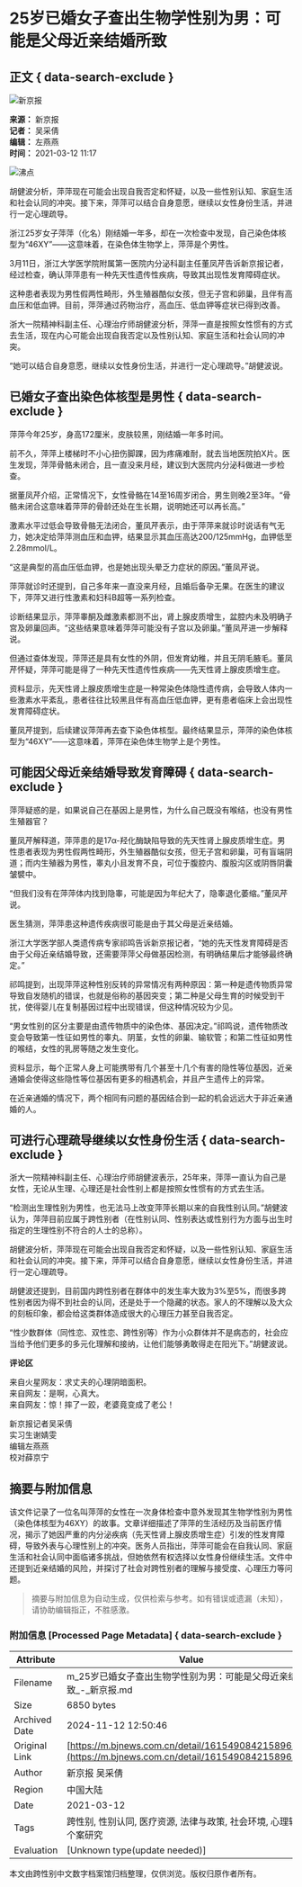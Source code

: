 # 25岁已婚女子查出生物学性别为男：可能是父母近亲结婚所致

## 正文 { data-search-exclude }


![新京报](https://static.bjnews.com.cn/wap/img/top-logo.png)

**来源：** 新京报  
**记者：** 吴采倩  
**编辑：** 左燕燕  
**时间：** 2021-03-12 11:17

![沸点](https://media.bjnews.com.cn/column/2023/09/07/5363876190018940135.jpg)

胡健波分析，萍萍现在可能会出现自我否定和怀疑，以及一些性别认知、家庭生活和社会认同的冲突。接下来，萍萍可以结合自身意愿，继续以女性身份生活，并进行一定心理疏导。

浙江25岁女子萍萍（化名）刚结婚一年多，却在一次检查中发现，自己染色体核型为“46XY”——这意味着，在染色体生物学上，萍萍是个男性。

3月11日，浙江大学医学院附属第一医院内分泌科副主任董凤芹告诉新京报记者，经过检查，确认萍萍患有一种先天性遗传性疾病，导致其出现性发育障碍症状。

这种患者表现为男性假两性畸形，外生殖器酷似女孩，但无子宫和卵巢，且伴有高血压和低血钾。目前，萍萍通过药物治疗，高血压、低血钾等症状已得到改善。

浙大一院精神科副主任、心理治疗师胡健波分析，萍萍一直是按照女性惯有的方式去生活，现在内心可能会出现自我否定以及性别认知、家庭生活和社会认同的冲突。

“她可以结合自身意愿，继续以女性身份生活，并进行一定心理疏导。”胡健波说。

## 已婚女子查出染色体核型是男性 { data-search-exclude }

萍萍今年25岁，身高172厘米，皮肤较黑，刚结婚一年多时间。

前不久，萍萍上楼梯时不小心扭伤脚踝，因为疼痛难耐，就去当地医院拍X片。医生发现，萍萍骨骼未闭合，且一直没来月经，建议到大医院内分泌科做进一步检查。

据董凤芹介绍，正常情况下，女性骨骼在14至16周岁闭合，男生则晚2至3年。“骨骼未闭合这意味着萍萍的骨龄还处在生长期，说明她还可以再长高。”

激素水平过低会导致骨骼无法闭合，董凤芹表示，由于萍萍来就诊时说话有气无力，她决定给萍萍测血压和血钾，结果显示其血压高达200/125mmHg，血钾低至2.28mmol/L。

“这是典型的高血压低血钾，也是她出现头晕乏力症状的原因。”董凤芹说。

萍萍就诊时还提到，自己多年来一直没来月经，且婚后备孕无果。在医生的建议下，萍萍又进行性激素和妇科B超等一系列检查。

诊断结果显示，萍萍睾酮及雌激素都测不出，肾上腺皮质增生，盆腔内未及明确子宫及卵巢回声。“这些结果意味着萍萍可能没有子宫以及卵巢。”董凤芹进一步解释说。

但通过查体发现，萍萍还是具有女性的外阴，但发育幼稚，并且无阴毛腋毛。董凤芹怀疑，萍萍可能是得了一种先天性遗传性疾病——先天性肾上腺皮质增生症。

资料显示，先天性肾上腺皮质增生症是一种常染色体隐性遗传病，会导致人体内一些激素水平紊乱，患者往往比较黑且伴有高血压低血钾，更有患者临床上会出现性发育障碍症状。

董凤芹提到，后续建议萍萍再去查下染色体核型。最终结果显示，萍萍的染色体核型为“46XY”——这意味着，萍萍在染色体生物学上是个男性。

## 可能因父母近亲结婚导致发育障碍 { data-search-exclude }

萍萍疑惑的是，如果说自己在基因上是男性，为什么自己既没有喉结，也没有男性生殖器官？

董凤芹解释道，萍萍患的是17α-羟化酶缺陷导致的先天性肾上腺皮质增生症。男性患者表现为男性假两性畸形，外生殖器酷似女孩，但无子宫和卵巢，可有盲端阴道；而内生殖器为男性，睾丸小且发育不良，可位于腹腔内、腹股沟区或阴唇阴囊皱襞中。

“但我们没有在萍萍体内找到隐睾，可能是因为年纪大了，隐睾退化萎缩。”董凤芹说。

医生猜测，萍萍患这种遗传疾病很可能是由于其父母是近亲结婚。

浙江大学医学部人类遗传病专家祁鸣告诉新京报记者，“她的先天性发育障碍是否由于父母近亲结婚导致，还需要萍萍父母做基因检测，有明确结果后才能够最终确定。”

祁鸣提到，出现萍萍这种性别反转的异常情况有两种原因：第一种是遗传物质异常导致自发随机的错误，也就是俗称的基因突变；第二种是父母生育的时候受到干扰，使得婴儿在复制基因过程中出现错误，但这种情况较为少见。

“男女性别的区分主要是由遗传物质中的染色体、基因决定。”祁鸣说，遗传物质改变会导致第一性征如男性的睾丸、阴茎，女性的卵巢、输软管；和第二性征如男性的喉结，女性的乳房等随之发生变化。

资料显示，每个正常人身上可能携带有几个甚至十几个有害的隐性等位基因，近亲通婚会使得这些隐性等位基因有更多的相遇机会，并且产生遗传上的异常。

在近亲通婚的情况下，两个相同有问题的基因结合到一起的机会远远大于非近亲通婚的人。

## 可进行心理疏导继续以女性身份生活 { data-search-exclude }

浙大一院精神科副主任、心理治疗师胡健波表示，25年来，萍萍一直认为自己是女性，无论从生理、心理还是社会性别上都是按照女性惯有的方式去生活。

“检测出生理性别为男性，也无法马上改变萍萍长期以来的自我性别认同。”胡健波认为，萍萍目前应属于跨性别者（在性别认同、性别表达或性别行为方面与出生时指定的生理性别不符合的人士的总称）。

胡健波分析，萍萍现在可能会出现自我否定和怀疑，以及一些性别认知、家庭生活和社会认同的冲突。接下来，萍萍可以结合自身意愿，继续以女性身份生活，并进行一定心理疏导。

胡健波还提到，目前国内跨性别者在群体中的发生率大致为3%至5%，而很多跨性别者因为得不到社会的认同，还是处于一个隐藏的状态。家人的不理解以及大众的刻板印象，都会给这类群体造成很大的心理压力甚至自我否定。

“性少数群体（同性恋、双性恋、跨性别等）作为小众群体并不是病态的，社会应当给予他们更多的多元化理解和接纳，让他们能够勇敢得走在阳光下。”胡健波说。

**评论区**

来自火星网友：求丈夫的心理阴暗面积。  
来自网友：是啊，心真大。  
来自网友：惊！摔了一跤，老婆竟变成了老公！  

新京报记者吴采倩  
实习生谢婧雯  
编辑左燕燕  
校对薛京宁

## 摘要与附加信息

<!-- tcd_abstract -->
该文件记录了一位名叫萍萍的女性在一次身体检查中意外发现其生物学性别为男性（染色体核型为46XY）的故事。文章详细描述了萍萍的生活经历及当前医疗情况，揭示了她因严重的内分泌疾病（先天性肾上腺皮质增生症）引发的性发育障碍，导致外表与心理性别上的冲突。医务人员指出，萍萍可能会在自我认同、家庭生活和社会认同中面临诸多挑战，但她依然有权选择以女性身份继续生活。文件中还提到近亲结婚的风险，并探讨了社会对跨性别者的理解与接受度、心理压力等问题。
<!-- tcd_abstract_end -->

> 摘要与附加信息为自动生成，仅供检索与参考。如有错误或遗漏（未知），请协助编辑指正，不胜感激。

### 附加信息 [Processed Page Metadata] { data-search-exclude }

| Attribute       | Value                                  |
|-----------------|----------------------------------------|
| Filename        | m_25岁已婚女子查出生物学性别为男：可能是父母近亲结婚所致_-_新京报.md                             |
| Size            | 6850 bytes                           |
| Archived Date   | 2024-11-12 12:50:46                             |
| Original Link   | [https://m.bjnews.com.cn/detail/161549084215896.html](https://m.bjnews.com.cn/detail/161549084215896.html)                       |
| Author          | 新京报 吴采倩                               |
| Region          | 中国大陆                               |
| Date            | 2021-03-12                                 |
| Tags            | 跨性别, 性别认同, 医疗资源, 法律与政策, 社会环境, 心理辅导, 个案研究                                 |
| Evaluation            | [Unknown type(update needed)]                                 |
<!-- tcd_table_end -->

本文由跨性别中文数字档案馆归档整理，仅供浏览。版权归原作者所有。
